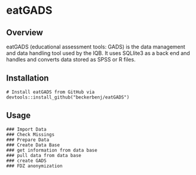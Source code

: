 # eatGADS

## Overview

eatGADS (educational assessment tools: GADS) is the data management and data handling tool used by the IQB. It uses SQLlite3 as a back end and handles and converts data stored as SPSS or R files. 

## Installation

```
# Install eatGADS from GitHub via
devtools::install_github("beckerbenj/eatGADS")
```

## Usage

```
### Import Data
### Check Missings
### Prepare Data
### Create Data Base
### get information from data base
### pull data from data base
### create GADS
### FDZ anonymization
```
